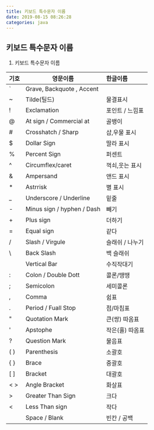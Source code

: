 ```yaml
---
title: 키보드 특수문자 이름
date: 2019-08-15 08:26:28
categories: java
---
```

## 키보드 특수문자 이름

1. 키보드 특수문자 이름   

| 기호  | 영문이름                          | 한글이름           |
| :---- | -------------------------------- | :---------------- |
| `     | Grave, Backquote , Accent        |                   |
| ~     | Tilde(틸드)                      | 물결표시           |  
| !     | Exclamation                      | 포인트 / 느낌표    |
| @     | At sign / Commercial at          | 골뱅이             |
| #     | Crosshatch / Sharp               | 샵,우물 표시        |
| $     | Dollar Sign                      | 딸라 표시          |
| %     | Percent Sign                     | 퍼센트             |
| ^     | Circumflex/caret                 | 꺽쇠,웃는 표시      |
| &     | Ampersand                        | 앤드 표시           |
| *     | Astrrisk                         | 별 표시             |
| _     | Underscore / Underline           | 밑줄               |
| -     | Minus sign / hyphen / Dash       | 빼기               |
| +     | Plus sign                        | 더하기             |
| =     | Equal sign                       | 같다               |
| /     | Slash / Virgule                  | 슬래쉬 / 나누기     |
| \     | Back Slash                       | 백 슬래쉬          |
|       | Vertical Bar                     | 수직작대기         |
| :     | Colon / Double Dott              | 콜론/땡땡          |
| ;     | Semicolon                        | 세미콜론           |
| ,     | Comma                            | 쉼표              |
| .     | Period / Fuall Stop              | 점/마침표         |
| "     | Quotation Mark                   | 큰(쌍) 따옴표     |
| '     | Apstophe                         | 작은(홀) 따옴표   |
| ?     | Question Mark                    | 물음표            |
| ( )   | Parenthesis                      | 소괄호            |
| { }   | Brace                            | 중괄호            |
| [ ]   | Bracket                          | 대괄호            |
| < >   | Angle Bracket                    | 화살표            |
| >     | Greater Than Sign                | 크다              |
| <     | Less Than sign                   | 작다              |
|       | Space / Blank                    | 빈칸 / 공백        |
